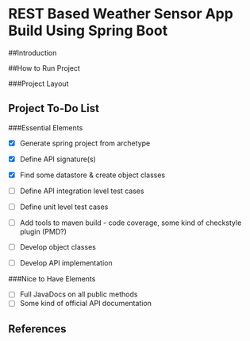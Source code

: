 # REST Based Weather Sensor App Build Using Spring Boot

##Introduction

##How to Run Project

###Project Layout

## Project To-Do List
###Essential Elements
- [X] Generate spring project from archetype
- [X] Define API signature(s)
- [X] Find some datastore & create object classes
- [ ] Define API integration level test cases
- [ ] Define unit level test cases
- [ ] Add tools to maven build - code coverage, some kind of checkstyle plugin (PMD?)
- [ ] Develop object classes
- [ ] Develop API implementation


###Nice to Have Elements
- [ ] Full JavaDocs on all public methods
- [ ] Some kind of official API documentation

## References

